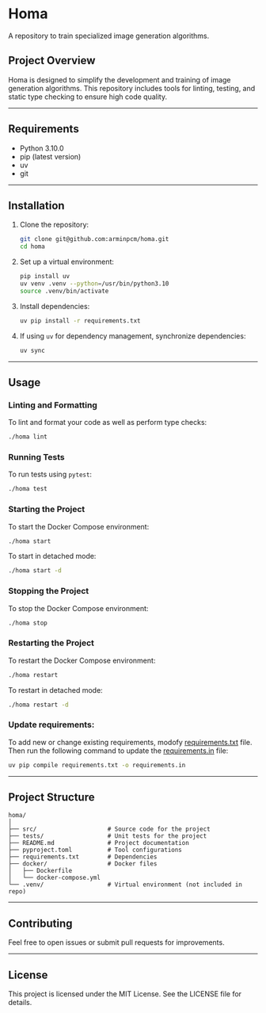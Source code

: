 # Homa

A repository to train specialized image generation algorithms.

## Project Overview

Homa is designed to simplify the development and training of image generation algorithms. This repository includes tools for linting, testing, and static type checking to ensure high code quality.

---

## Requirements

- Python 3.10.0
- pip (latest version)
- uv
- git

---

## Installation

1. Clone the repository:
    ```bash
    git clone git@github.com:arminpcm/homa.git
    cd homa
    ```

2. Set up a virtual environment:
    ```bash
    pip install uv
    uv venv .venv --python=/usr/bin/python3.10
    source .venv/bin/activate
    ```

3. Install dependencies:
    ```bash
    uv pip install -r requirements.txt
    ```

4. If using `uv` for dependency management, synchronize dependencies:
    ```bash
    uv sync
    ```

---

## Usage

### Linting and Formatting
To lint and format your code as well as perform type checks:
```bash
./homa lint
```

### Running Tests
To run tests using `pytest`:
```bash
./homa test
```

### Starting the Project
To start the Docker Compose environment:
```bash
./homa start
```

To start in detached mode:
```bash
./homa start -d
```

### Stopping the Project
To stop the Docker Compose environment:
```bash
./homa stop
```

### Restarting the Project
To restart the Docker Compose environment:
```bash
./homa restart
```

To restart in detached mode:
```bash
./homa restart -d
```

### Update requirements:
To add new or change existing requirements, modofy [requirements.txt](requirements.txt) file. Then run the following command to update the [requirements.in](requirements.in) file:

```bash
uv pip compile requirements.txt -o requirements.in
```

---

## Project Structure

```
homa/
│
├── src/                    # Source code for the project
├── tests/                  # Unit tests for the project
├── README.md               # Project documentation
├── pyproject.toml          # Tool configurations
├── requirements.txt        # Dependencies
├── docker/                 # Docker files
│   ├── Dockerfile
│   └── docker-compose.yml
└── .venv/                  # Virtual environment (not included in repo)
```

---

## Contributing

Feel free to open issues or submit pull requests for improvements.

---

## License

This project is licensed under the MIT License. See the LICENSE file for details.